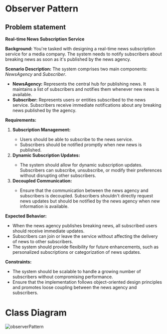 # Observer Pattern

## Problem statement
<b> Real-time News Subscription Service </b>

<b>Background:</b> You're tasked with designing a real-time news subscription service for a media company. The system needs to notify subscribers about breaking news as soon as it's published by the news agency.

<b>Scenario Description:</b> The system comprises two main components: <i>NewsAgency</i> and <i>Subscriber</i>.

<ul>
    <li><b>NewsAgency:</b> Represents the central hub for publishing news. It maintains a list of subscribers and notifies them whenever new news is available.</li>
    <li><b>Subscriber:</b> Represents users or entities subscribed to the news service. Subscribers receive immediate notifications about any breaking news published by the agency.</li>
</ul>

<b>Requirements:</b>

<ol>
  <li><b>Subscription Management:</b></li>
  <ul>
      <li>Users should be able to subscribe to the news service.</li>
      <li>Subscribers should be notified promptly when new news is published.</li>
  </ul>
  <li><b>Dynamic Subscription Updates:</b></li>
  <ul>
      <li>The system should allow for dynamic subscription updates. Subscribers can subscribe, unsubscribe, or modify their preferences without disrupting other subscribers.</li>
  </ul>
   <li><b>Decoupled Communication:</b></li>
  <ul>
      <li>Ensure that the communication between the news agency and subscribers is decoupled. Subscribers shouldn't directly request news updates but should be notified by the news agency when new information is available.</li>
  </ul>
</ol>

<b>Expected Behavior:</b>

<ul>
    <li>When the news agency publishes breaking news, all subscribed users should receive immediate updates.</li>
    <li>Subscribers can join or leave the service without affecting the delivery of news to other subscribers.</li>
    <li>The system should provide flexibility for future enhancements, such as personalized subscriptions or categorization of news updates.</li>
</ul>

<b>Constraints:</b>

<ul>
    <li>The system should be scalable to handle a growing number of subscribers without compromising performance.</li>
    <li>Ensure that the implementation follows object-oriented design principles and promotes loose coupling between the news agency and subscribers.</li>
</ul>

# Class Diagram
![observerPattern](https://github.com/ramos-jm/observerPattern/assets/127398189/706150ec-ef16-48ca-8327-789d94bac63a)
